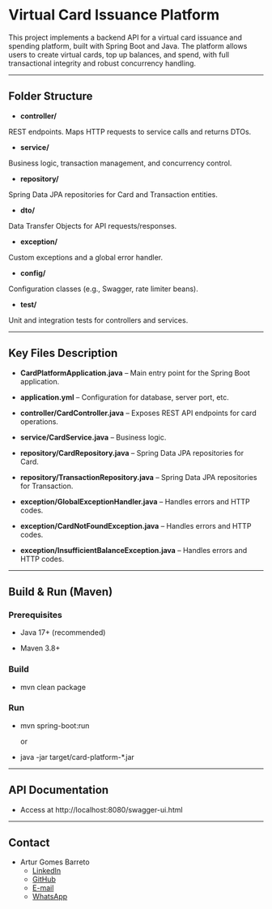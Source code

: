 # Virtual Card Issuance Platform

This project implements a backend API for a virtual card issuance and spending platform, built with Spring Boot and Java. The platform allows users to create virtual cards, top up balances, and spend, with full transactional integrity and robust concurrency handling.

---

## Folder Structure

- **controller/**

REST endpoints. Maps HTTP requests to service calls and returns DTOs.

- **service/**

Business logic, transaction management, and concurrency control.

- **repository/**

Spring Data JPA repositories for Card and Transaction entities.

- **dto/**

Data Transfer Objects for API requests/responses.

- **exception/**

Custom exceptions and a global error handler.

- **config/**

Configuration classes (e.g., Swagger, rate limiter beans).

- **test/**

Unit and integration tests for controllers and services.

---

## Key Files Description

- **CardPlatformApplication.java** – Main entry point for the Spring Boot application.
  
- **application.yml** – Configuration for database, server port, etc.
  
- **controller/CardController.java** – Exposes REST API endpoints for card operations.
  
- **service/CardService.java** – Business logic.
  
- **repository/CardRepository.java** – Spring Data JPA repositories for Card.
  
- **repository/TransactionRepository.java** – Spring Data JPA repositories for Transaction.
  
- **exception/GlobalExceptionHandler.java** – Handles errors and HTTP codes.
  
- **exception/CardNotFoundException.java** – Handles errors and HTTP codes.
  
- **exception/InsufficientBalanceException.java** – Handles errors and HTTP codes.

---

## Build & Run (Maven)

### Prerequisites

- Java 17+ (recommended)

- Maven 3.8+

### Build

- mvn clean package

### Run

- mvn spring-boot:run
  
  or

- java -jar target/card-platform-*.jar

---

## API Documentation

- Access at http://localhost:8080/swagger-ui.html

---

## Contact

- Artur Gomes Barreto
  + [LinkedIn](https://www.linkedin.com/in/arturgomesbarreto/)
  + [GitHub](https://github.com/ArturBarreto/VirtualCardIssuancePlatform)
  + [E-mail](mailto:artur.gomes.barreto@gmail.com)
  + [WhatsApp](https://api.whatsapp.com/send?phone=35677562008)
